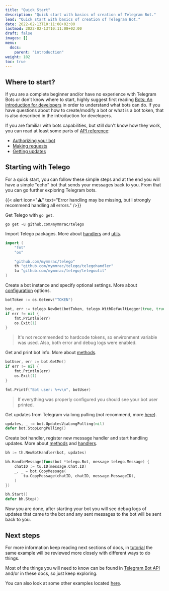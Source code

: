 ```yaml
---
title: "Quick Start"
description: "Quick start with basics of creation of Telegram Bot."
lead: "Quick start with basics of creation of Telegram Bot."
date: 2022-02-13T10:11:08+02:00
lastmod: 2022-02-13T10:11:08+02:00
draft: false
images: []
menu:
  docs:
    parent: "introduction"
weight: 102
toc: true
---
```


## Where to start?

If you are a complete beginner and/or have no experience with Telegram Bots or don't know where to start, highly
suggest first reading [Bots: An introduction for developers](https://core.telegram.org/bots)  in order to understand
what bots can do. If you have questions about how to create/modify a bot or what is a bot token, that is also described
in
the introduction for developers.

If you are familiar with bots capabilities, but still don't know how they work, you can read at least some parts of
[API reference](https://core.telegram.org/bots/api):

- [Authorizing your bot](https://core.telegram.org/bots/api#authorizing-your-bot)
- [Making requests](https://core.telegram.org/bots/api#making-requests)
- [Getting updates](https://core.telegram.org/bots/api#getting-updates)

## Starting with Telego

For a quick start, you can follow these simple steps and at the end you will have a simple "echo" bot that sends your
messages back to you. From that you can go further exploring Telegram bots.

{{< alert icon="⚠️" text="Error handling may be missing, but I strongly recommend handling all errors." />}}

Get Telego with `go get`.

```shell
go get -u github.com/mymmrac/telego
```

Import Telego packages. More about [handlers](/docs/handlers/handlers-basics) and
[utils](/docs/utilities/utilities-basics).

```go
import (
    "fmt"
    "os"

    "github.com/mymmrac/telego"
    th "github.com/mymmrac/telego/telegohandler"
    tu "github.com/mymmrac/telego/telegoutil"
)
```

Create a bot instance and specify optional settings. More about [configuration](/docs/introduction/configuration)
options.

```go
botToken := os.Getenv("TOKEN")

bot, err := telego.NewBot(botToken, telego.WithDefaultLogger(true, true))
if err != nil {
    fmt.Println(err)
    os.Exit(1)
}
```

> It's not recommended to hardcode tokens, so environment variable
> was used. Also, both error and debug logs were enabled.

Get and print bot info. More about [methods](/docs/methods/methods-basics).

```go
botUser, err := bot.GetMe()
if err != nil {
    fmt.Println(err)
    os.Exit(1)
}

fmt.Printf("Bot user: %+v\n", botUser)
```

> If everything was properly configured you should see your bot user printed.

Get updates from Telegram via long pulling (not recommend, more [here](/docs/helpers/updates-long-pulling)).

```go
updates, _ := bot.UpdatesViaLongPulling(nil)
defer bot.StopLongPulling()
```

Create bot handler, register new message handler and start handling updates. More about
[methods](docs/methods/methods-basics) and [handlers](/docs/handlers/handlers-basics).

```go
bh := th.NewBotHandler(bot, updates)

bh.HandleMessage(func(bot *telego.Bot, message telego.Message) {
    chatID := tu.ID(message.Chat.ID)
    _, _ = bot.CopyMessage(
        tu.CopyMessage(chatID, chatID, message.MessageID),
    )
})

bh.Start()
defer bh.Stop()
```

Now you are done, after starting your bot you will see debug logs of updates that came to the bot and any sent messages
to the bot will be sent back to you.

## Next steps

For more information keep reading next sections of docs, in [tutorial](/docs/introduction/tutorial) the same example
will be reviewed more closely with different ways to do things.

Most of the things you will need to know can be found in [Telegram Bot API](https://core.telegram.org/bots/api) and/or
in these docs, so just keep exploring.

You can also look at some other examples located [here](https://github.com/mymmrac/telego/tree/main/examples).
